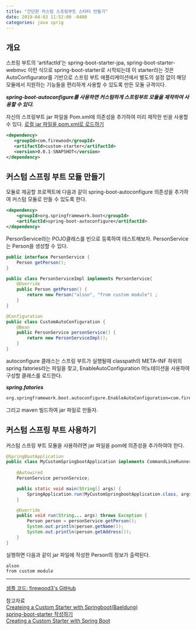 ```yaml
---
title: "간단한 커스텀 스프링부트 스타터 만들기"
date: 2019-04-03 11:52:00 -0400
categories: java sprig
---
```


## 개요
스프링 부트의 'artifactId'는 spring-boot-starter-jpa, spring-boot-starter-webmvc 이런 식으로 spring-boot-starter로 시작되는데 이 starter라는 것은 AutoConfigurator를 기반으로 스프링 부트 애플리케이션에서 별도의 설정 없이 해당 모듈에서 지원하는 기능들을 편리하게 사용할 수 있도록 만든 모듈 규격이다.

***spring-boot-autoconfigure를 사용하면 커스텀하게 스프링부트 모듈을 제작하여 사용할 수 있다.***

자신의 스프링부트 jar 파일을 Pom.xml에 의존성을 추가하여 미리 제작한 빈을 사용할 수 있다.
[로컬 jar 파일을 pom.xml로 로드하기](https://gist.github.com/timmolderez/92bea7cc90201cd3273a07cf21d119eb)

```xml
<dependency>
   <groupId>com.firewood</groupId>
   <artifactId>custom-starter</artifactId>
   <version>0.0.1-SNAPSHOT</version>
</dependency>
```


## 커스텀 스프링 부트 모듈 만들기

모듈로 제공할 프로젝트에 다음과 같이 spring-boot-autoconfigure 의존성을 추가하여 커스텀 모듈로 만들 수 있도록 한다.

```xml
<dependency>
    <groupId>org.springframework.boot</groupId>
    <artifactId>spring-boot-autoconfigure</artifactId>
</dependency>
```

PersonService라는 POJO클래스를 빈으로 등록하여 테스트해보자. PersonService는 Person을 생성할 수 있다.  

```java
public interface PersonService {
    Person getPerson();
}
```

```java
public class PersonServiceImpl implements PersonService{
    @Override
    public Person getPerson() {
        return new Person("alson", "from custom module") ;
    }
}
```

```java
@Configuration
public class CustomAutoConfiguration {
    @Bean
    public PersonService personService() {
        return new PersonServiceImpl();
    }
}
```

autoconfigure 클래스는 스프링 부트가 실행될때 classpath의 META-INF 하위의 spring.fatories라는 파일을 찾고, EnableAutoConfiguration 어노테이션을 사용하여 구성할 클래스를 로드한다.

***spring.fatories***
```xml
org.springframework.boot.autoconfigure.EnableAutoConfiguration=com.firewood.myspringbootmodule.autoconfig.CustomAutoConfiguration
```

그리고 maven 빌드하여 jar 파일로 만들자.

## 커스텀 스프링 부트 사용하기
커스텀 스프링 부트 모듈을 사용하려면 jar 파일을 pom에 의존성을 추가하여야 한다.

```java
@SpringBootApplication
public class MyCustomSpringbootApplication implements CommandLineRunner {
    
    @Autowired
    PersonService personService;

    public static void main(String[] args) {
        SpringApplication.run(MyCustomSpringbootApplication.class, args);
    }

    @Override
    public void run(String... args) throws Exception {
        Person person = personService.getPerson();
        System.out.println(person.getName());
        System.out.println(person.getAddress());
    }
}
```

실행하면 다음과 같이 jar 파일에 작성한 Person의 정보가 출력된다.

```code
alson
from custom module
```

***
[샘플 코드: firewood3's GitHub](https://github.com/firewood3/spring/tree/master/springboot-custom)  

참고자료  
[Createing a Custom Starter with Springboot(Baeldung)](https://www.baeldung.com/spring-boot-custom-starter)  
[spring-boot-starter 작성하기](https://supawer0728.github.io/2018/03/15/create-spring-boot-starter/)  
[Creating a Custom Starter with Spring Boot](https://www.youtube.com/watch?v=mi0GfmTv2wg)  


